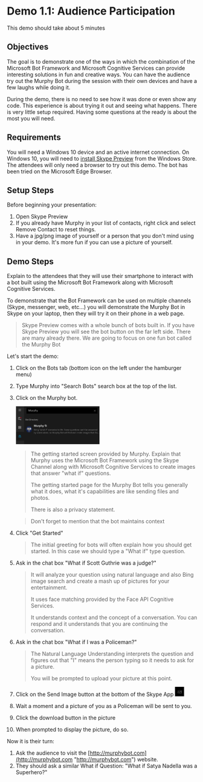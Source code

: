 # Demo 1.1: Audience Participation #
This demo should take about 5 minutes
## Objectives ##
The goal is to demonstrate one of the ways in which the combination of the Microsoft Bot Framework and Microsoft Cognitive Services can provide interesting solutions in fun and creative ways.  You can have the audience try out the Murphy Bot during the session with their own devices and have a few laughs while doing it.

During the demo, there is no need to see how it was done or even show any code.  This experience is about trying it out and seeing what happens.  There is very little setup required.  Having some questions at the ready is about the most you will need.

## Requirements ##
You will need a Windows 10 device and an active internet connection.  On Windows 10, you will need to [install Skype Preview](https://www.microsoft.com/store/apps/9wzdncrfj364 "install Skype Preview") from the Windows Store.  The attendees will only need a browser to try out this demo.  The bot has been tried on the Microsoft Edge Browser.
## Setup Steps ##
Before beginning your presentation:

1. Open Skype Preview
2. If you already have Murphy in your list of contacts, right click and select Remove Contact to reset things.
3. Have a jpg/png image of yourself or a person that you don't mind using in your demo.  It's more fun if you can use a picture of yourself.


## Demo Steps ##
Explain to the attendees that they will use their smartphone to interact with a bot built using the Microsoft Bot Framework along with Microsoft Cognitive Services.

To demonstrate that the Bot Framework can be used on multiple channels (Skype, messenger, web, etc...) you will demonstrate the Murphy Bot in Skype on your laptop, then they will try it on their phone in a web page.

> Skype Preview comes with a whole bunch of bots built in.  If you have Skype Preview you will see the bot button on the far left side.  There are many already there.  We are going to focus on one fun bot called the Murphy Bot

Let's start the demo:

1. Click on the Bots tab (bottom icon on the left under the hamburger menu)
2. Type Murphy into "Search Bots" search box at the top of the list.
3. Click on the Murphy bot.

	<img src="./media/SkypeMurphy.png" Height="100"/>

	> The getting started screen provided by Murphy.  Explain that Murphy uses the Microsoft Bot Framework using the Skype Channel along with Microsoft Cognitive Services to create images that answer "what if" questions.
	> 
	> The getting started page for the Murphy Bot tells you generally what it does, what it's capabilities are like sending files and photos.  
	> 
	> There is also a privacy statement.

	> Don't forget to mention that the bot maintains context

5. Click "Get Started"

	> The initial greeting for bots will often explain how you should get started.  In this case we should type a "What if" type question.

6. Ask in the chat box "What if Scott Guthrie was a judge?"

	>It will analyze your question using natural language and also Bing image search and create a mash up of pictures for your entertainment.
	>
	>It uses face matching provided by the Face API Cognitive Services.
	>
	>It understands context and the concept of a conversation.  You can respond and it understands that you are continuing the conversation.

6. Ask in the chat box "What if I was a Policeman?"
	>The Natural Language Understanding interprets the question and figures out that "I" means the person typing so it needs to ask for a picture.
	>
	>You will be prompted to upload your picture at this point.
	>
8. Click on the Send Image button at the bottom of the Skype App <img src="./media/SendImage.png" Height="25"/>
9. Wait a moment and a picture of you as a Policeman will be sent to you.
10. Click the download button in the picture
11. When prompted to display the picture, do so.

Now it is their turn:
1. Ask the audience to visit the [http://murphybot.com](http://murphybot.com "http://murphybot.com") website.
2. They should ask a similar What if Question: "What if Satya Nadella was a Superhero?"
